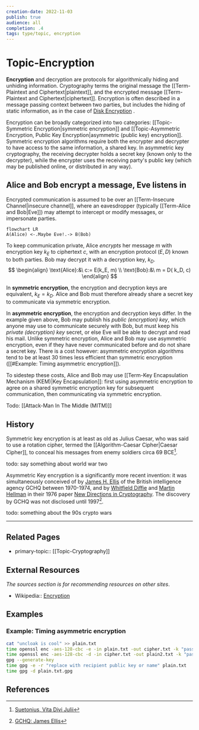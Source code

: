 ```yaml
---
creation-date: 2022-11-03
publish: true
audience: all
completion: .4
tags: type/topic, encryption
---
```

# Topic-Encryption
**Encryption** and decryption are protocols for algorithmically hiding and unhiding information. Cryptography terms the original message the [[Term-Plaintext and Ciphertext|plaintext]], and the encrypted message [[Term-Plaintext and Ciphertext|ciphertext]]. Encryption is often described in a message passing context between two parties, but includes the hiding of static information, as in the case of [Disk Encryption](https://en.wikipedia.org/wiki/Disk_encryption) .

Encryption can be broadly categorized into two categories: [[Topic-Symmetric Encryption|symmetric encryption]] and [[Topic-Asymmetric Encryption, Public Key Encryption|asymmetric (public key) encryption]]. Symmetric encryption algorithms require both the encrypter and decrypter to have access to the same information, a shared key. In asymmetric key cryptography, the receiving decrypter holds a secret key (known only to the decrypter), while the encrypter uses the receiving party's public key (which may be published online, or distributed in any way).

## Alice and Bob encrypt a message, Eve listens in
Encrypted communication is assumed to be over an [[Term-Insecure Channel|insecure channel]], where an eavesdropper (typically [[Term-Alice and Bob|Eve]]) may attempt to intercept or modify messages, or impersonate parties.
```mermaid
flowchart LR
A(Alice) <-.Maybe Eve!.-> B(Bob)
```

To keep communication private, Alice *encrypts* her message $m$ with encryption key $k_E$ to ciphertext $c$, with an encryption protocol $(E,D)$ known to both parties. Bob may decrypt it with a decryption key, $k_D$.
$$
\begin{align}
\text{Alice}:&\ c:= E(k_E, m) \\
\text{Bob}:&\ m = D( k_D, c)
\end{align}
$$

In **symmetric encryption**, the encryption and decryption keys are equivalent, $k_{E}= k_D$. Alice and Bob must therefore already share a secret key to communicate via symmetric encryption.

In **asymmetric encryption**, the encryption and decryption keys differ. In the example given above, Bob may publish his *public (encryption) key*, which anyone may use to communicate securely with Bob, but must keep his *private (decryption) key* secret, or else Eve will be able to decrypt and read his mail. Unlike symmetric encryption, Alice and Bob may use asymmetric encryption, even if they have never communicated before and do not share a secret key. There is a cost however: asymmetric encryption algorithms tend to be at least 30 times less efficient than symmetric encryption ([[#Example: Timing asymmetric encryption]]).

To sidestep these costs, Alice and Bob may use [[Term-Key Encapsulation Mechanism (KEM)|Key Encapsulation]]: first using asymmetric encryption to agree on a shared symmetric encryption key for subsequent communication, then communicating via symmetric encryption.

Todo: [[Attack-Man In The Middle (MITM)]]

## History
Symmetric key encryption is at least as old as Julius Caesar, who was said to use a rotation cipher, termed the [[Algorithm-Caesar Cipher|Caesar Cipher]], to conceal his messages from enemy soldiers circa 69 BCE[^1].

todo: say something about world war two

Asymmetric Key encryption is a significantly more recent invention: it was simultaneously conceived of by [James H. Ellis](https://en.wikipedia.org/wiki/James_H._Ellis) of the British intelligence agency GCHQ between 1970-1974, and by [Whitfield Diffie](https://en.wikipedia.org/wiki/Whitfield_Diffie) and [Martin Hellman](https://en.wikipedia.org/wiki/Martin_Hellman) in their 1976 paper [New Directions in Cryptography](https://ieeexplore.ieee.org/document/1055638). The discovery by GCHQ was not disclosed until 1997[^2].

todo: something about the 90s crypto wars

---
## Related Pages
- primary-topic:: [[Topic-Cryptography]]

## External Resources
*The sources section is for recommending resources on other sites*.
- Wikipedia:: [Encryption](https://en.wikipedia.org/wiki/Encryption)

## Examples
### Example: Timing asymmetric encryption
```sh
cat "uncloak is cool" >> plain.txt
time openssl enc -aes-128-cbc -e -in plain.txt -out cipher.txt -k "password"
time openssl enc -aes-128-cbc -d -in cipher.txt -out plain2.txt -k "password"
gpg --generate-key
time gpg -e -r "replace with recipient public key or name" plain.txt
time gpg -d plain.txt.gpg
```

## References
[^1]: [Suetonius, Vita Divi Julii](http://thelatinlibrary.com/suetonius/suet.caesar.html#56)
[^2]: [GCHQ: James Ellis](https://www.gchq.gov.uk/person/james-ellis)